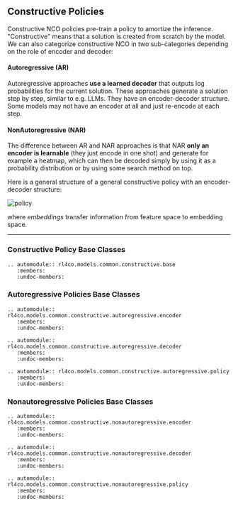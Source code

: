 ## Constructive Policies

Constructive NCO policies pre-train a policy to amortize the inference. "Constructive" means that a solution is created from scratch by the model. We can also categorize constructive NCO in two sub-categories depending on the role of encoder and decoder:

#### Autoregressive (AR)
Autoregressive approaches **use a learned decoder** that outputs log probabilities for the current solution. These approaches generate a solution step by step, similar to e.g. LLMs. They have an encoder-decoder structure. Some models may not have an encoder at all and just re-encode at each step.

#### NonAutoregressive (NAR)
The difference between AR and NAR approaches is that NAR **only an encoder is learnable** (they just encode in one shot) and generate for example a heatmap, which can then be decoded simply by using it as a probability distribution or by using some search method on top.

Here is a general structure of a general constructive policy with an encoder-decoder structure:

<img class="full-img" alt="policy" src="https://user-images.githubusercontent.com/48984123/281976545-ca88f159-d0b3-459e-8fd9-89799be9d1b0.png">


where _embeddings_ transfer information from feature space to embedding space.

---



### Constructive Policy Base Classes

```{eval-rst}
.. automodule:: rl4co.models.common.constructive.base
   :members:
   :undoc-members:
```



### Autoregressive Policies Base Classes

```{eval-rst}
.. automodule:: rl4co.models.common.constructive.autoregressive.encoder
   :members:
   :undoc-members:
```

```{eval-rst}
.. automodule:: rl4co.models.common.constructive.autoregressive.decoder
   :members:
   :undoc-members:
```

```{eval-rst}
.. automodule:: rl4co.models.common.constructive.autoregressive.policy
   :members:
   :undoc-members:
```

### Nonautoregressive Policies Base Classes


```{eval-rst}
.. automodule:: rl4co.models.common.constructive.nonautoregressive.encoder
   :members:
   :undoc-members:
```

```{eval-rst}
.. automodule:: rl4co.models.common.constructive.nonautoregressive.decoder
   :members:
   :undoc-members:
```

```{eval-rst}
.. automodule:: rl4co.models.common.constructive.nonautoregressive.policy
   :members:
   :undoc-members:
```
